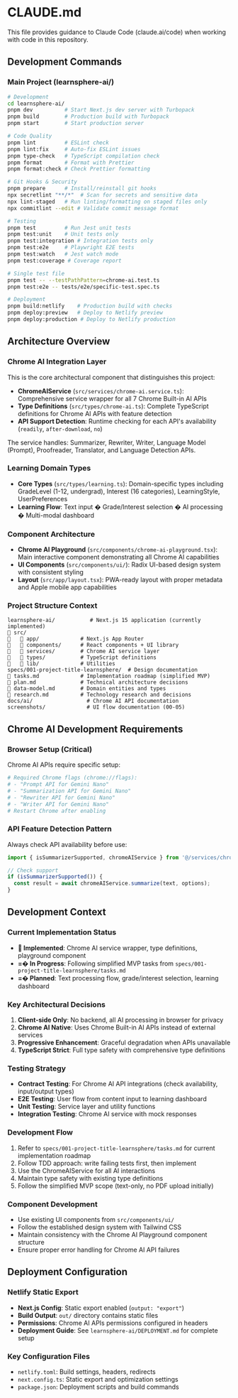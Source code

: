 # CLAUDE.md

This file provides guidance to Claude Code (claude.ai/code) when working with code in this repository.

## Development Commands

### Main Project (learnsphere-ai/)
```bash
# Development
cd learnsphere-ai/
pnpm dev          # Start Next.js dev server with Turbopack
pnpm build        # Production build with Turbopack
pnpm start        # Start production server

# Code Quality
pnpm lint         # ESLint check
pnpm lint:fix     # Auto-fix ESLint issues
pnpm type-check   # TypeScript compilation check
pnpm format       # Format with Prettier
pnpm format:check # Check Prettier formatting

# Git Hooks & Security
pnpm prepare      # Install/reinstall git hooks
npx secretlint "**/*"  # Scan for secrets and sensitive data
npx lint-staged   # Run linting/formatting on staged files only
npx commitlint --edit # Validate commit message format

# Testing
pnpm test         # Run Jest unit tests
pnpm test:unit    # Unit tests only
pnpm test:integration # Integration tests only
pnpm test:e2e     # Playwright E2E tests
pnpm test:watch   # Jest watch mode
pnpm test:coverage # Coverage report

# Single test file
pnpm test -- --testPathPattern=chrome-ai.test.ts
pnpm test:e2e -- tests/e2e/specific-test.spec.ts

# Deployment
pnpm build:netlify    # Production build with checks
pnpm deploy:preview   # Deploy to Netlify preview
pnpm deploy:production # Deploy to Netlify production
```

## Architecture Overview

### Chrome AI Integration Layer
This is the core architectural component that distinguishes this project:

- **ChromeAIService** (`src/services/chrome-ai.service.ts`): Comprehensive service wrapper for all 7 Chrome Built-in AI APIs
- **Type Definitions** (`src/types/chrome-ai.ts`): Complete TypeScript definitions for Chrome AI APIs with feature detection
- **API Support Detection**: Runtime checking for each API's availability (`readily`, `after-download`, `no`)

The service handles: Summarizer, Rewriter, Writer, Language Model (Prompt), Proofreader, Translator, and Language Detection APIs.

### Learning Domain Types
- **Core Types** (`src/types/learning.ts`): Domain-specific types including GradeLevel (1-12, undergrad), Interest (16 categories), LearningStyle, UserPreferences
- **Learning Flow**: Text input � Grade/Interest selection � AI processing � Multi-modal dashboard

### Component Architecture
- **Chrome AI Playground** (`src/components/chrome-ai-playground.tsx`): Main interactive component demonstrating all Chrome AI capabilities
- **UI Components** (`src/components/ui/`): Radix UI-based design system with consistent styling
- **Layout** (`src/app/layout.tsx`): PWA-ready layout with proper metadata and Apple mobile app capabilities

### Project Structure Context
```
learnsphere-ai/           # Next.js 15 application (currently implemented)
   src/
      app/             # Next.js App Router
      components/      # React components + UI library
      services/        # Chrome AI service layer
      types/           # TypeScript definitions
      lib/             # Utilities
specs/001-project-title-learnsphere/  # Design documentation
   tasks.md             # Implementation roadmap (simplified MVP)
   plan.md              # Technical architecture decisions
   data-model.md        # Domain entities and types
   research.md          # Technology research and decisions
docs/ai/                 # Chrome AI API documentation
screenshots/             # UI flow documentation (00-05)
```

## Chrome AI Development Requirements

### Browser Setup (Critical)
Chrome AI APIs require specific setup:
```bash
# Required Chrome flags (chrome://flags):
# - "Prompt API for Gemini Nano"
# - "Summarization API for Gemini Nano"
# - "Rewriter API for Gemini Nano"
# - "Writer API for Gemini Nano"
# Restart Chrome after enabling
```

### API Feature Detection Pattern
Always check API availability before use:
```typescript
import { isSummarizerSupported, chromeAIService } from '@/services/chrome-ai.service';

// Check support
if (isSummarizerSupported()) {
  const result = await chromeAIService.summarize(text, options);
}
```

## Development Context

### Current Implementation Status
- ** Implemented**: Chrome AI service wrapper, type definitions, playground component
- **=� In Progress**: Following simplified MVP tasks from `specs/001-project-title-learnsphere/tasks.md`
- **=� Planned**: Text processing flow, grade/interest selection, learning dashboard

### Key Architectural Decisions
1. **Client-side Only**: No backend, all AI processing in browser for privacy
2. **Chrome AI Native**: Uses Chrome Built-in AI APIs instead of external services
3. **Progressive Enhancement**: Graceful degradation when APIs unavailable
4. **TypeScript Strict**: Full type safety with comprehensive type definitions

### Testing Strategy
- **Contract Testing**: For Chrome AI API integrations (check availability, input/output types)
- **E2E Testing**: User flow from content input to learning dashboard
- **Unit Testing**: Service layer and utility functions
- **Integration Testing**: Chrome AI service with mock responses

### Development Flow
1. Refer to `specs/001-project-title-learnsphere/tasks.md` for current implementation roadmap
2. Follow TDD approach: write failing tests first, then implement
3. Use the ChromeAIService for all AI interactions
4. Maintain type safety with existing type definitions
5. Follow the simplified MVP scope (text-only, no PDF upload initially)

### Component Development
- Use existing UI components from `src/components/ui/`
- Follow the established design system with Tailwind CSS
- Maintain consistency with the Chrome AI Playground component structure
- Ensure proper error handling for Chrome AI API failures

## Deployment Configuration

### Netlify Static Export
- **Next.js Config**: Static export enabled (`output: "export"`)
- **Build Output**: `out/` directory contains static files
- **Permissions**: Chrome AI APIs permissions configured in headers
- **Deployment Guide**: See `learnsphere-ai/DEPLOYMENT.md` for complete setup

### Key Configuration Files
- `netlify.toml`: Build settings, headers, redirects
- `next.config.ts`: Static export and optimization settings
- `package.json`: Deployment scripts and build commands